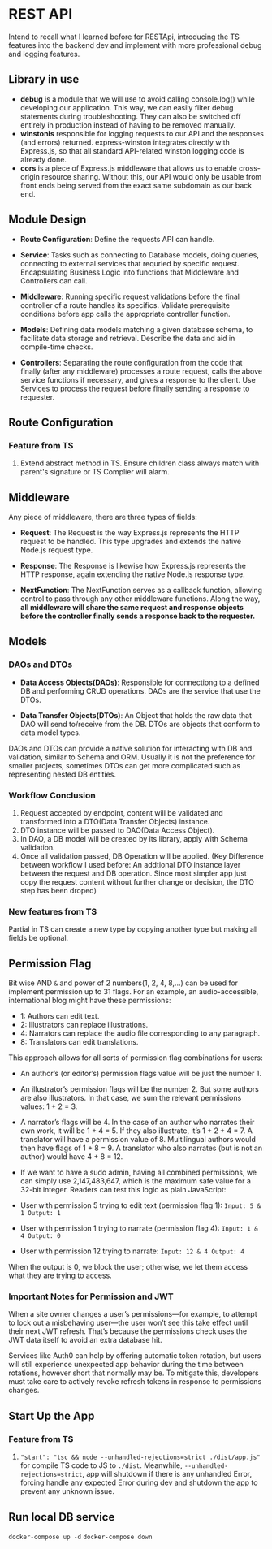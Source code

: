 # REST API

Intend to recall what I learned before for RESTApi, introducing the TS features into the backend dev and implement with more professional debug and logging features.

## Library in use

- **debug** is a module that we will use to avoid calling console.log() while developing our application. This way, we can easily filter debug statements during troubleshooting. They can also be switched off entirely in production instead of having to be removed manually.
- **winstonis** responsible for logging requests to our API and the responses (and errors) returned. express-winston integrates directly with Express.js, so that all standard API-related winston logging code is already done.
- **cors** is a piece of Express.js middleware that allows us to enable cross-origin resource sharing. Without this, our API would only be usable from front ends being served from the exact same subdomain as our back end.

## Module Design

- **Route Configuration**: Define the requests API can handle.

- **Service**: Tasks such as connecting to Database models, doing queries, connecting to external services that requried by specific request. Encapsulating Business Logic into functions that Middleware and Controllers can call.

- **Middleware**: Running specific request validations before the final controller of a route handles its specifics. Validate prerequisite conditions before app calls the appropriate controller function.

- **Models**: Defining data models matching a given database schema, to facilitate data storage and retrieval. Describe the data and aid in compile-time checks.

- **Controllers**: Separating the route configuration from the code that finally (after any middleware) processes a route request, calls the above service functions if necessary, and gives a response to the client. Use Services to process the request before finally sending a response to requester.

## Route Configuration

### Feature from TS

1. Extend abstract method in TS. Ensure children class always match with parent's signature or TS Complier will alarm.

## Middleware

Any piece of middleware, there are three types of fields:

- **Request**: The Request is the way Express.js represents the HTTP request to be handled. This type upgrades and extends the native Node.js request type.

- **Response**: The Response is likewise how Express.js represents the HTTP response, again extending the native Node.js response type.

- **NextFunction**: The NextFunction serves as a callback function, allowing control to pass through any other middleware functions. Along the way, **all middleware will share the same request and response objects before the controller finally sends a response back to the requester.**

## Models

### DAOs and DTOs

- **Data Access Objects(DAOs)**: Responsible for connectiong to a defined DB and performing CRUD operations. DAOs are the service that use the DTOs.

- **Data Transfer Objects(DTOs)**: An Object that holds the raw data that DAO will send to/receive from the DB. DTOs are objects that conform to data model types.

DAOs and DTOs can provide a native solution for interacting with DB and validation, similar to Schema and ORM. Usually it is not the preference for smaller projects, sometimes DTOs can get more complicated such as representing nested DB entities.

### Workflow Conclusion

1. Request accepted by endpoint, content will be validated and transformed into a DTO(Data Transfer Objects) instance.
2. DTO instance will be passed to DAO(Data Access Object).
3. In DAO, a DB model will be created by its library, apply with Schema validation.
4. Once all validation passed, DB Operation will be applied.
   (Key Difference between workflow I used before: An addtional DTO instance layer between the request and DB operation. Since most simpler app just copy the request content without further change or decision, the DTO step has been droped)

### New features from TS

Partial<T> in TS can create a new type by copying another type but making all fields be optional.

## Permission Flag

Bit wise AND `&` and power of 2 numbers(1, 2, 4, 8,...) can be used for implement permission up to 31 flags.
For an example, an audio-accessible, international blog might have these permissions:

- 1: Authors can edit text.
- 2: Illustrators can replace illustrations.
- 4: Narrators can replace the audio file corresponding to any paragraph.
- 8: Translators can edit translations.

This approach allows for all sorts of permission flag combinations for users:

- An author’s (or editor’s) permission flags value will be just the number 1.
- An illustrator’s permission flags will be the number 2. But some authors are also illustrators. In that case, we sum the relevant permissions values: 1 + 2 = 3.
- A narrator’s flags will be 4. In the case of an author who narrates their own work, it will be 1 + 4 = 5. If they also illustrate, it’s 1 + 2 + 4 = 7.
  A translator will have a permission value of 8. Multilingual authors would then have flags of 1 + 8 = 9. A translator who also narrates (but is not an author) would have 4 + 8 = 12.
- If we want to have a sudo admin, having all combined permissions, we can simply use 2,147,483,647, which is the maximum safe value for a 32-bit integer.
  Readers can test this logic as plain JavaScript:

- User with permission 5 trying to edit text (permission flag 1):
  `Input: 5 & 1
Output: 1`

- User with permission 1 trying to narrate (permission flag 4):
  `Input: 1 & 4
Output: 0`

- User with permission 12 trying to narrate:
  `Input: 12 & 4
Output: 4`

When the output is 0, we block the user; otherwise, we let them access what they are trying to access.

### Important Notes for Permission and JWT

When a site owner changes a user’s permissions—for example, to attempt to lock out a misbehaving user—the user won’t see this take effect until their next JWT refresh. That’s because the permissions check uses the JWT data itself to avoid an extra database hit.

Services like Auth0 can help by offering automatic token rotation, but users will still experience unexpected app behavior during the time between rotations, however short that normally may be. To mitigate this, developers must take care to actively revoke refresh tokens in response to permissions changes.

## Start Up the App

### Feature from TS

1. `"start": "tsc && node --unhandled-rejections=strict ./dist/app.js"` for compile TS code to JS to `./dist`. Meanwhile, `--unhandled-rejections=strict`, app will shutdown if there is any unhandled Error, forcing handle any expected Error during dev and shutdown the app to prevent any unknown issue.

## Run local DB service

`docker-compose up -d`
`docker-compose down`
